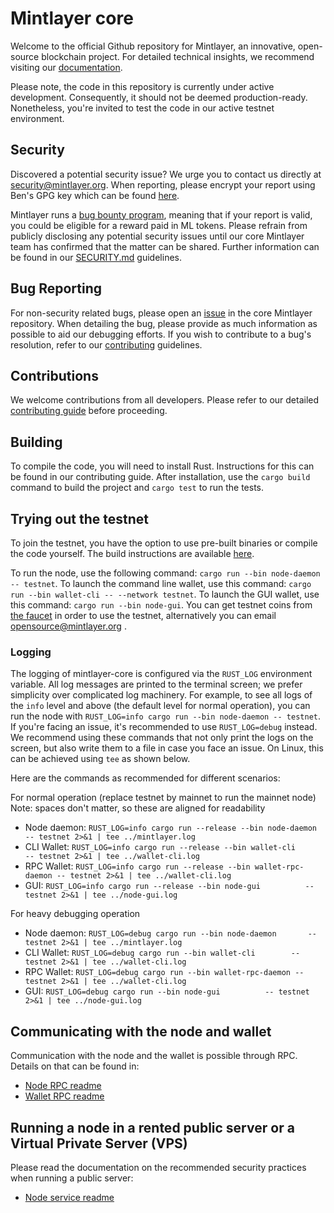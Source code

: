# Mintlayer core

Welcome to the official Github repository for Mintlayer, an innovative, open-source blockchain project. For detailed technical insights, we recommend visiting our [documentation](https://docs.mintlayer.org/).

Please note, the code in this repository is currently under active development. Consequently, it should not be deemed production-ready. Nonetheless, you're invited to test the code in our active testnet environment.

## Security

Discovered a potential security issue? We urge you to contact us directly at security@mintlayer.org. When reporting, please encrypt your report using Ben's GPG key which can be found [here](https://www.mintlayer.org/assets/keys/ben).

Mintlayer runs a [bug bounty program](https://www.mintlayer.org/bug-bounties), meaning that if your report is valid, you could be eligible for a reward paid in ML tokens. Please refrain from publicly disclosing any potential security issues until our core Mintlayer team has confirmed that the matter can be shared. Further information can be found in our [SECURITY.md](https://github.com/mintlayer/mintlayer-core/blob/master/SECURITY.md) guidelines.

## Bug Reporting

For non-security related bugs, please open an [issue](https://github.com/mintlayer/mintlayer-core/issues/new) in the core Mintlayer repository. When detailing the bug, please provide as much information as possible to aid our debugging efforts. If you wish to contribute to a bug's resolution, refer to our [contributing](https://github.com/mintlayer/mintlayer-core/blob/master/CONTRIBUTING.md) guidelines.

## Contributions

We welcome contributions from all developers. Please refer to our detailed [contributing guide](https://github.com/mintlayer/mintlayer-core/blob/master/CONTRIBUTING.md) before proceeding.

## Building

To compile the code, you will need to install Rust. Instructions for this can be found in our contributing guide. After installation, use the `cargo build` command to build the project and `cargo test` to run the tests.

## Trying out the testnet

To join the testnet, you have the option to use pre-built binaries or compile the code yourself. The build instructions are available [here](https://docs.mintlayer.org/testnet/node-setup-cli).

To run the node, use the following command: `cargo run --bin node-daemon -- testnet`. To launch the command line wallet, use this command: `cargo run --bin wallet-cli -- --network testnet`. To launch the GUI wallet, use this command: `cargo run --bin node-gui`. You can get testnet coins from [the faucet](https://faucet.mintlayer.org/) in order to use the testnet, alternatively you can email opensource@mintlayer.org .

### Logging

The logging of mintlayer-core is configured via the `RUST_LOG` environment variable. All log messages are printed to the terminal screen; we prefer simplicity over complicated log machinery. For example, to see all logs of the `info` level and above (the default level for normal operation), you can run the node with `RUST_LOG=info cargo run --bin node-daemon -- testnet`. If you're facing an issue, it's recommended to use `RUST_LOG=debug` instead. We recommend using these commands that not only print the logs on the screen, but also write them to a file in case you face an issue. On Linux, this can be achieved using `tee` as shown below.

Here are the commands as recommended for different scenarios:

For normal operation (replace testnet by mainnet to run the mainnet node)
Note: spaces don't matter, so these are aligned for readability
- Node daemon: `RUST_LOG=info cargo run --release --bin node-daemon       -- testnet 2>&1 | tee ../mintlayer.log`
- CLI Wallet:  `RUST_LOG=info cargo run --release --bin wallet-cli        -- testnet 2>&1 | tee ../wallet-cli.log`
- RPC Wallet:  `RUST_LOG=info cargo run --release --bin wallet-rpc-daemon -- testnet 2>&1 | tee ../wallet-cli.log`
- GUI:         `RUST_LOG=info cargo run --release --bin node-gui          -- testnet 2>&1 | tee ../node-gui.log`

For heavy debugging operation
- Node daemon: `RUST_LOG=debug cargo run --bin node-daemon       -- testnet 2>&1 | tee ../mintlayer.log`
- CLI Wallet:  `RUST_LOG=debug cargo run --bin wallet-cli        -- testnet 2>&1 | tee ../wallet-cli.log`
- RPC Wallet:  `RUST_LOG=debug cargo run --bin wallet-rpc-daemon -- testnet 2>&1 | tee ../wallet-cli.log`
- GUI:         `RUST_LOG=debug cargo run --bin node-gui          -- testnet 2>&1 | tee ../node-gui.log`

## Communicating with the node and wallet

Communication with the node and the wallet is possible through RPC. Details on that can be found in:

- [Node RPC readme](rpc/README.md)
- [Wallet RPC readme](wallet/wallet-rpc-daemon/README.md)

## Running a node in a rented public server or a Virtual Private Server (VPS)

Please read the documentation on the recommended security practices when running a public server:

- [Node service readme](build-tools/linux-systemd-service/README.md)
